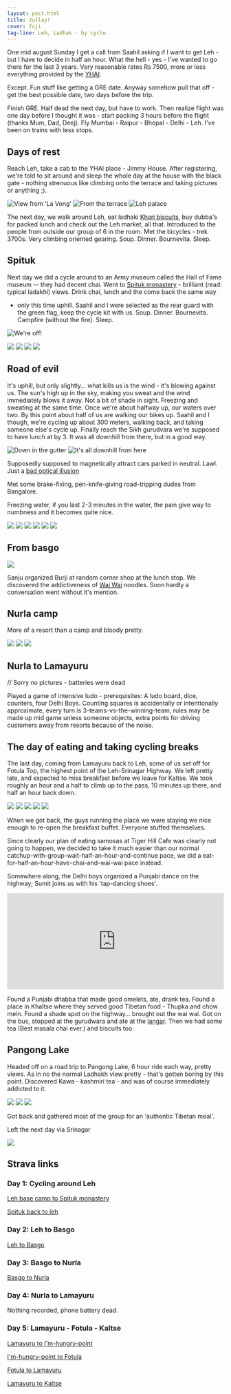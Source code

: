 ```yaml
---
layout: post.html
title: Jullay!
cover: fuji
tag-line: Leh, Ladhak - by cycle.
---
```


One mid august Sunday I get a call from Saahil asking if I want to get Leh -
but I have to decide in half an hour. What the hell - yes - I've wanted to go
there for the last 3 years. Very reasonable rates Rs 7500, more or less
everything provided by the [YHAI](http://yhaindia.org).

Except. Fun stuff like getting a GRE date. Anyway somehow pull that off - get
the best possible date, two days before the trip.

Finish GRE. Half dead the next day, but have to work. Then realize flight was
one day before I thought it was - start packing 3 hours before the flight
(thanks Mum, Dad, Deej). Fly Mumbai - Raipur - Bhopal - Delhi - Leh. I've been
on trains with less stops.

Days of rest
-----------

Reach Leh, take a cab to the YHAI place - Jimmy House. After registering, we're
told to sit around and sleep the whole day at the house with the black gate -
nothing strenuous like climbing onto the terrace and taking pictures or
anything ;).

![View from 'La Vong'](/images/leh/la-vong-view-teddy.jpg)
![From the terrace](/images/leh/la-vong-view-sunju-saahil.jpg)
![Leh palace](/images/leh/la-vong-leh-palace.jpg)

The next day, we walk around Leh, eat ladhaki [Khari biscuits][], buy dubba's
for packed lunch and  check out the Leh market, all that. Introduced to the
people from outside our group of 6 in the room. Met the bicycles - trek 3700s.
Very climbing oriented gearing. Soup. Dinner. Bournevita. Sleep.

[Khari biscuits]: http://www.google.com/search?q=khari+biscuit

Spituk
------

Next day we did a cycle around to an Army museum called the Hall of Fame museum
-- they had decent chai. Went to [Spituk monastery] - brilliant
(read: typical ladakhi) views. Drink chai, lunch and the come back the same way
- only this time uphill. Saahil and I were selected as the rear guard with the
green flag, keep the cycle kit with us. Soup. Dinner. Bournevita. Campfire
(without the fire). Sleep.

[Spituk monastery]: http://en.wikipedia.org/wiki/Spituk_Monastery

![We're off!](/images/leh/day-one-we-re-off.jpg)

![](/images/leh/spituk-pana-saahil-saif-arun.jpg)
![](/images/leh/spituk-view.jpg)
![](/images/leh/spituk-view-saahil-flags-drown.jpg)
![](/images/leh/spituk-view-saahil-flags.jpg)


Road of evil
------------

It's uphill, but only slightly... what kills us is the wind - it's blowing
against us. The sun's high up in the sky, making you sweat and the wind
immediately blows it away.  Not a bit of shade in sight. Freezing and sweating
at the same time. Once we're about halfway up, our waters over two. By this
point about half of us are walking our bikes up. Saahil and I though, we're
cycling up about 300 meters, walking back, and taking someone else's cycle up.
Finally reach the Sikh gurudvara we're supposed to have lunch at by 3. It was
all downhill from there, but in a good way. 

![Down in the gutter](/images/leh/road-of-evil.jpg)
![It's all downhill from here](/images/leh/all-downhill.jpg)

Supposedly supposed to magnetically attract cars parked in neutral. Lawl. Just
a [bad optical illusion][magnetic hill]

Met some brake-fixing, pen-knife-giving road-tripping dudes from Bangalore.

[magnetic hill]: http://en.wikipedia.org/wiki/Magnetic_hill

Freezing water, if you last 2-3 minutes in the water, the pain give way to
numbness and it becomes quite nice.

![](/images/leh/indus-banks-handlebar.jpg)
![](/images/leh/indus-banks-valley-view.jpg)
![](/images/leh/indus-chilling-on-the.jpg)
![](/images/leh/indus-pano.jpg)
![](/images/leh/indus-view-of-bridge.jpg)
![](/images/leh/indus-view-of.jpg)

<!-- Kids at basgo; ask Madhuri for pics -->

From basgo
----------

![](/images/leh/nurla-bus.jpg)

Sanju organized Burji at random corner shop at the lunch stop. We discovered
the addictiveness of [Wai Wai][] noodles. Soon hardly a conversation went
without it's mention.

[Wai Wai]: http://en.wikipedia.org/wiki/Wai_Wai_(food)

Nurla camp
----------

More of a resort than a camp and bloody pretty.

![](/images/leh/nurla-chilling-rocks.jpg)
![](/images/leh/nurla-sunrise-flags.jpg)
![](/images/leh/nurla-viewing-the-view.jpg)


Nurla to Lamayuru
-----------------

// Sorry no pictures - batteries were dead

Played a game of intensive ludo - prerequisites: A ludo board, dice, counters,
four Delhi Boys. Counting squares is accidentally or intentionally approximate,
every turn is 3-teams-vs-the-winning-team, rules may be made up mid game unless
someone objects, extra points for driving customers away from resorts because
of the noise.

The day of eating and taking cycling breaks
-------------------------------------------

The last day, coming from Lamayuru back to Leh, some of us set off for Fotula
Top, the highest point of the Leh-Srinagar Highway. We left pretty late, and
expected to miss breakfast before we leave for Kaltse. We took roughly an hour
and a half to climb up to the pass, 10 minutes up there, and half an hour back
down.

![](/images/leh/lamayuru-fotula-trippy-flags.jpg)
![](/images/leh/lamayuru-fotula-trippy-flags-w-people.jpg)
![](/images/leh/lamayuru-fotula-view.jpg)
![](/images/leh/lamayuru-fotula-view-saahil.jpg)
![](/images/leh/lamayuru-sumit-guardtower.jpg)

When we got back, the guys running the place we were staying we nice
enough to re-open the breakfast buffet. Everyone stuffed themselves.

Since clearly our plan of eating samosas at Tiger Hill Cafe was clearly not
going to happen, we decided to take it much easier than our normal
catchup-with-group-wait-half-an-hour-and-continue pace, we did a
eat-for-half-an-hour-have-chai-and-wai-wai pace instead.

Somewhere along, the Delhi boys organized a Punjabi dance on the highway; Sumit
joins us with his 'tap-dancing shoes'.

<iframe
    src="https://www.facebook.com/video/embed?video_id=10151941803272612"
    width="100%" height="224" frameborder="0">
</iframe>

Found a Punjabi dhabba that made good omelets, ate, drank tea. Found a place in
Khaltse where they served good Tibetan food - Thupka and chow mein. Found a
shade spot on the highway... brought out the wai wai.  Got on the bus, stopped
at the gurudwara and ate at the [langar][]. Then we had some tea (Best masala
chai ever.) and biscuits too.

[langar]: http://en.wikipedia.org/wiki/Langar_(Sikhism)

Pangong Lake
------------

Headed off on a road trip to Pangong Lake, 6 hour ride each way, pretty views.
As in no the normal Ladhakh view pretty - that's gotten boring by this point.
Discovered Kawa - kashmiri tea - and was of course immediately addicted to it. 

![](/images/leh/pangong-not-being-chased.jpg)
![](/images/leh/pangong-arun-view.jpg)
![](/images/leh/pangong-view-water.jpg)

Got back and gathered most of the  group for an 'authentic Tibetan meal'.

Left the next day via Srinagar

![](/images/leh/srinagar-boat-houses.jpg)

Strava links
------------

### Day 1: Cycling around Leh

[Leh base camp to Spituk monastery](http://www.strava.com/activities/83921515)

[Spituk back to leh](http://www.strava.com/activities/83921446)

### Day 2: Leh to Basgo

[Leh to Basgo](http://www.strava.com/activities/83921390)

### Day 3: Basgo to Nurla

[Basgo to Nurla](http://www.strava.com/activities/83921205)

### Day 4: Nurla to Lamayuru

Nothing recorded, phone battery dead.

### Day 5: Lamayuru - Fotula - Kaltse

[Lamayuru to I'm-hungry-point](http://www.strava.com/activities/83921016)

[I'm-hungry-point to Fotula](http://www.strava.com/activities/83920968)

[Fotula to Lamayuru](http://www.strava.com/activities/83920943)

[Lamayuru to Kaltse](http://www.strava.com/activities/83920924)
